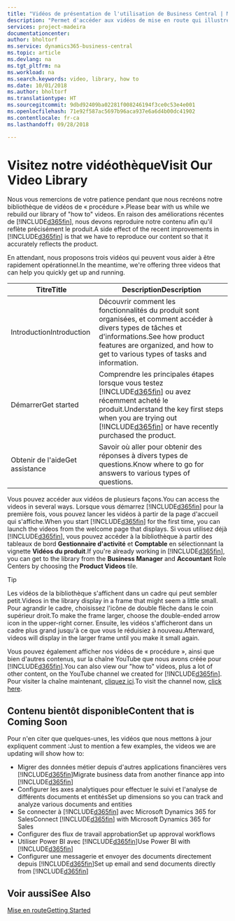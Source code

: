 ```yaml
---
title: "Vidéos de présentation de l'utilisation de Business Central | Microsoft Docs"
description: "Permet d'accéder aux vidéos de mise en route qui illustrent comment effectuer des tâches courantes."
services: project-madeira
documentationcenter: 
author: bholtorf
ms.service: dynamics365-business-central
ms.topic: article
ms.devlang: na
ms.tgt_pltfrm: na
ms.workload: na
ms.search.keywords: video, library, how to
ms.date: 10/01/2018
ms.author: bholtorf
ms.translationtype: HT
ms.sourcegitcommit: 9dbd92409ba02281f008246194f3ce0c53e4e001
ms.openlocfilehash: 71e92f587ac5697b96aca937e6a6d4b00dc41902
ms.contentlocale: fr-ca
ms.lasthandoff: 09/28/2018

---
```

# <a name="visit-our-video-library"></a><span data-ttu-id="4cbcb-103">Visitez notre vidéothèque</span><span class="sxs-lookup"><span data-stu-id="4cbcb-103">Visit Our Video Library</span></span>
<span data-ttu-id="4cbcb-104">Nous vous remercions de votre patience pendant que nous recréons notre bibliothèque de vidéos de « procédure ».</span><span class="sxs-lookup"><span data-stu-id="4cbcb-104">Please bear with us while we rebuild our library of "how to" videos.</span></span> <span data-ttu-id="4cbcb-105">En raison des améliorations récentes de [!INCLUDE[d365fin](includes/d365fin_md.md)], nous devons reproduire notre contenu afin qu'il reflète précisément le produit.</span><span class="sxs-lookup"><span data-stu-id="4cbcb-105">A side effect of the recent improvements in [!INCLUDE[d365fin](includes/d365fin_md.md)] is that we have to reproduce our content so that it accurately reflects the product.</span></span> 

<span data-ttu-id="4cbcb-106">En attendant, nous proposons trois vidéos qui peuvent vous aider à être rapidement opérationnel.</span><span class="sxs-lookup"><span data-stu-id="4cbcb-106">In the meantime, we're offering three videos that can help you quickly get up and running.</span></span>

|<span data-ttu-id="4cbcb-107">Titre</span><span class="sxs-lookup"><span data-stu-id="4cbcb-107">Title</span></span>|<span data-ttu-id="4cbcb-108">Description</span><span class="sxs-lookup"><span data-stu-id="4cbcb-108">Description</span></span>|
|----|----|
|<span data-ttu-id="4cbcb-109">Introduction</span><span class="sxs-lookup"><span data-stu-id="4cbcb-109">Introduction</span></span>|<span data-ttu-id="4cbcb-110">Découvrir comment les fonctionnalités du produit sont organisées, et comment accéder à divers types de tâches et d'informations.</span><span class="sxs-lookup"><span data-stu-id="4cbcb-110">See how product features are organized, and how to get to various types of tasks and information.</span></span>|
|<span data-ttu-id="4cbcb-111">Démarrer</span><span class="sxs-lookup"><span data-stu-id="4cbcb-111">Get started</span></span>|<span data-ttu-id="4cbcb-112">Comprendre les principales étapes lorsque vous testez [!INCLUDE[d365fin](includes/d365fin_md.md)] ou avez récemment acheté le produit.</span><span class="sxs-lookup"><span data-stu-id="4cbcb-112">Understand the key first steps when you are trying out [!INCLUDE[d365fin](includes/d365fin_md.md)] or have recently purchased the product.</span></span> |
|<span data-ttu-id="4cbcb-113">Obtenir de l'aide</span><span class="sxs-lookup"><span data-stu-id="4cbcb-113">Get assistance</span></span>|<span data-ttu-id="4cbcb-114">Savoir où aller pour obtenir des réponses à divers types de questions.</span><span class="sxs-lookup"><span data-stu-id="4cbcb-114">Know where to go for answers to various types of questions.</span></span>|

<span data-ttu-id="4cbcb-115">Vous pouvez accéder aux vidéos de plusieurs façons.</span><span class="sxs-lookup"><span data-stu-id="4cbcb-115">You can access the videos in several ways.</span></span> <span data-ttu-id="4cbcb-116">Lorsque vous démarrez [!INCLUDE[d365fin](includes/d365fin_md.md)] pour la première fois, vous pouvez lancer les vidéos à partir de la page d'accueil qui s'affiche.</span><span class="sxs-lookup"><span data-stu-id="4cbcb-116">When you start [!INCLUDE[d365fin](includes/d365fin_md.md)] for the first time, you can launch the videos from the welcome page that displays.</span></span> <span data-ttu-id="4cbcb-117">Si vous utilisez déjà [!INCLUDE[d365fin](includes/d365fin_md.md)], vous pouvez accéder à la bibliothèque à partir des tableaux de bord **Gestionnaire d'activité** et **Comptable** en sélectionnant la vignette **Vidéos du produit**.</span><span class="sxs-lookup"><span data-stu-id="4cbcb-117">If you're already working in [!INCLUDE[d365fin](includes/d365fin_md.md)], you can get to the library from the **Business Manager** and **Accountant** Role Centers by choosing the **Product Videos** tile.</span></span> 

> [!Tip]  
> <span data-ttu-id="4cbcb-118">Les vidéos de la bibliothèque s'affichent dans un cadre qui peut sembler petit.</span><span class="sxs-lookup"><span data-stu-id="4cbcb-118">Videos in the library display in a frame that might seem a little small.</span></span> <span data-ttu-id="4cbcb-119">Pour agrandir le cadre, choisissez l'icône de double flèche dans le coin supérieur droit.</span><span class="sxs-lookup"><span data-stu-id="4cbcb-119">To make the frame larger, choose the double-ended arrow icon in the upper-right corner.</span></span> <span data-ttu-id="4cbcb-120">Ensuite, les vidéos s'afficheront dans un cadre plus grand jusqu'à ce que vous le réduisiez à nouveau.</span><span class="sxs-lookup"><span data-stu-id="4cbcb-120">Afterward, videos will display in the larger frame until you make it small again.</span></span>

<span data-ttu-id="4cbcb-121">Vous pouvez également afficher nos vidéos de « procédure », ainsi que bien d'autres contenus, sur la chaîne YouTube que nous avons créée pour [!INCLUDE[d365fin](includes/d365fin_md.md)].</span><span class="sxs-lookup"><span data-stu-id="4cbcb-121">You can also view our "how to" videos, plus a lot of other content, on the YouTube channel we created for [!INCLUDE[d365fin](includes/d365fin_md.md)].</span></span> <span data-ttu-id="4cbcb-122">Pour visiter la chaîne maintenant, [cliquez ici](https://go.microsoft.com/fwlink/?linkid=851533).</span><span class="sxs-lookup"><span data-stu-id="4cbcb-122">To visit the channel now, [click here](https://go.microsoft.com/fwlink/?linkid=851533).</span></span>

## <a name="content-that-is-coming-soon"></a><span data-ttu-id="4cbcb-123">Contenu bientôt disponible</span><span class="sxs-lookup"><span data-stu-id="4cbcb-123">Content that is Coming Soon</span></span>
<span data-ttu-id="4cbcb-124">Pour n'en citer que quelques-unes, les vidéos que nous mettons à jour expliquent comment :</span><span class="sxs-lookup"><span data-stu-id="4cbcb-124">Just to mention a few examples, the videos we are updating will show how to:</span></span>  

* <span data-ttu-id="4cbcb-125">Migrer des données métier depuis d'autres applications financières vers [!INCLUDE[d365fin](includes/d365fin_md.md)]</span><span class="sxs-lookup"><span data-stu-id="4cbcb-125">Migrate business data from another finance app into [!INCLUDE[d365fin](includes/d365fin_md.md)]</span></span>  
* <span data-ttu-id="4cbcb-126">Configurer les axes analytiques pour effectuer le suivi et l'analyse de différents documents et entités</span><span class="sxs-lookup"><span data-stu-id="4cbcb-126">Set up dimensions so you can track and analyze various documents and entities</span></span>
* <span data-ttu-id="4cbcb-127">Se connecter à [!INCLUDE[d365fin](includes/d365fin_md.md)] avec Microsoft Dynamics 365 for Sales</span><span class="sxs-lookup"><span data-stu-id="4cbcb-127">Connect [!INCLUDE[d365fin](includes/d365fin_md.md)] with Microsoft Dynamics 365 for Sales</span></span>
* <span data-ttu-id="4cbcb-128">Configurer des flux de travail approbation</span><span class="sxs-lookup"><span data-stu-id="4cbcb-128">Set up approval workflows</span></span>  
* <span data-ttu-id="4cbcb-129">Utiliser Power BI avec [!INCLUDE[d365fin](includes/d365fin_md.md)]</span><span class="sxs-lookup"><span data-stu-id="4cbcb-129">Use Power BI with [!INCLUDE[d365fin](includes/d365fin_md.md)]</span></span>  
* <span data-ttu-id="4cbcb-130">Configurer une messagerie et envoyer des documents directement depuis [!INCLUDE[d365fin](includes/d365fin_md.md)]</span><span class="sxs-lookup"><span data-stu-id="4cbcb-130">Set up email and send documents directly from [!INCLUDE[d365fin](includes/d365fin_md.md)]</span></span>  

## <a name="see-also"></a><span data-ttu-id="4cbcb-131">Voir aussi</span><span class="sxs-lookup"><span data-stu-id="4cbcb-131">See Also</span></span>
[<span data-ttu-id="4cbcb-132">Mise en route</span><span class="sxs-lookup"><span data-stu-id="4cbcb-132">Getting Started</span></span>](product-get-started.md)


